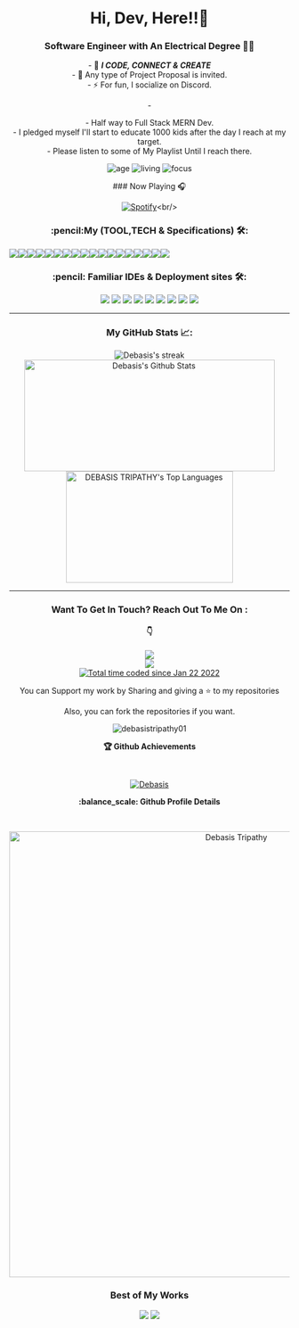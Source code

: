 <h1 align="center">Hi, Dev, Here!!👋</h1>
<h3 align="center"> Software Engineer with An Electrical Degree 👨‍💻 </h3>
<p align="center">
-   🌱 <b><I>I CODE, CONNECT & CREATE</I></b> <br/>
-   🤝 Any type of Project Proposal is invited. <br/>
-   ⚡ For fun, I socialize on Discord. <br/>
</p>
<p align="center">
-   <div> <p align="center">
- Half way to Full Stack MERN Dev. <br/>
- I pledged myself I'll start to educate 1000 kids after the day I reach at my target.<br/>
- Please listen to some of My Playlist Until I reach there.</div>

<div align='center'>

  ![age](https://img.shields.io/badge/age-24-blue&height="20")
  ![living](https://img.shields.io/badge/living-Bangalore,Karnataka)
  ![focus](https://img.shields.io/badge/focus-SoftwareDevelopment-orange)
</div>

 <div align="center">
    ### Now Playing 🎧
 
 [![Spotify](https://github-readme-remake.vercel.app/api/spotify)](https://open.spotify.com/user/31yupsz77rcgljagf4kqpcjqzznu?)<br/>
</div>

<h3 align="center"> :pencil:My (TOOL,TECH & Specifications) 🛠️:</h3>

<div align='center' style="display: flex;" >
  <img src="https://img.shields.io/badge/HTML5-E34F26?style=for-the-badge&logo=html5&logoColor=white" />
  <img src="https://img.shields.io/badge/CSS3-1572B6?style=for-the-badge&logo=css3&logoColor=white" />
  <img src="https://img.shields.io/badge/JavaScript-323330?style=for-the-badge&logo=javascript&logoColor=F7DF1E" />
  <img src="https://img.shields.io/badge/React-20232A?style=for-the-badge&logo=react&logoColor=61DAFB" />
  <img src="https://img.shields.io/badge/Redux-593D88?style=for-the-badge&logo=redux&logoColor=white" />
  <img src="https://img.shields.io/badge/React_Router-CA4245?style=for-the-badge&logo=react-router&logoColor=white" />
  <img src="https://img.shields.io/badge/typescript-%23007ACC.svg?style=for-the-badge&logo=typescript&logoColor=white" />
  <img src="https://img.shields.io/badge/JWT-black?style=for-the-badge&logo=JSON%20web%20tokens" />
  <img src="https://img.shields.io/badge/Next.js-black?style=for-the-badge&logo=next.js&logoColor=white" />
  <img src="https://img.shields.io/badge/Node.js-43853D?style=for-the-badge&logo=node.js&logoColor=white" />
  <img src="https://img.shields.io/badge/Express.js-404D59?style=for-the-badge" />
  <img src="https://img.shields.io/badge/MongoDB-2e542d?style=for-the-badge&logo=mongodb&logoColor=white" />
  <img src="https://img.shields.io/badge/Socket.io-black?style=for-the-badge&logo=socket.io&badgeColor=010101" />
  <img src="https://img.shields.io/badge/Material--UI-0081CB?style=for-the-badge&logo=material-ui&logoColor=white" />
  <img src="https://img.shields.io/badge/Bootstrap-9400d3?style=for-the-badge&logo=bootstrap&logoColor=violet" />
  <img src="https://img.shields.io/badge/chakra-%234ED1C5.svg?style=for-the-badge&logo=chakraui&logoColor=white" />
  <img src="https://img.shields.io/badge/python-E34F26?style=for-the-badge&logo=python&logoColor=white" />
   <img src="https://img.shields.io/badge/java-E34F26?style=for-the-badge&logo=java&logoColor=white" />
</div>

<h3 align="center"> :pencil: Familiar IDEs & Deployment sites 🛠️:</h3>

<div align="center">
  <img src="https://img.shields.io/badge/Visual%20Studio%20Code-0078d7.svg?style=for-the-badge&logo=visual-studio-code&logoColor=white" />
  <img src="https://img.shields.io/badge/GitHub-100000?style=for-the-badge&logo=github&logoColor=white" />
  <img src="https://img.shields.io/badge/Heroku-430098?style=for-the-badge&logo=heroku&logoColor=white" />
  <img src="https://img.shields.io/badge/Vercel-000000?style=for-the-badge&logo=vercel&logoColor=white" />
  <img src="https://img.shields.io/badge/netlify-%23000000.svg?style=for-the-badge&logo=netlify&logoColor=#00C7B7" />
  <img src="https://img.shields.io/badge/Postman-FF6C37?style=for-the-badge&logo=postman&logoColor=white" />
  <img src="https://img.shields.io/badge/Matlab-FF6C37?style=for-the-badge&logo=Matlab&logoColor=white" />
  <img src="https://img.shields.io/badge/Plc-FF6C37?style=for-the-badge&logo=Plc&logoColor=white" />
  <img src="https://img.shields.io/badge/Scada-FF6C37?style=for-the-badge&logo=Scada&logoColor=white" />
  
</div>

---



<h3 align="center"> My GitHub Stats 📈:</h3>

<div align="center" style:"display: flex;">
<img alt="Debasis's streak" src="https://github-readme-streak-stats.herokuapp.com/?user=debasistripathy01&theme=react&hide_border=true&bg_color=##FF9E0F"/>

 </div>

<div align="center" style:"display: flex;">
  <img width="450px" height="200px" alt="Debasis's Github Stats" src="https://github-readme-stats.vercel.app/api?username=debasistripathy01&show_icons=true&count_private=true&theme=chartreuse-dark&hide_border=true&bg_color=0D1117" />
  <img width="300px" height="200px" alt="DEBASIS TRIPATHY's Top Languages" src="https://github-readme-stats.vercel.app/api/top-langs/?username=debasistripathy01&langs_count=8&count_private=true&layout=compact&theme=react&hide_border=true&bg_color=0D1117" />

</div>

---

  <h3 align="center">Want To Get In Touch? Reach Out To Me On :</h3>
  <h4 align="center"> 👇 </h4>
  
<div align="center" style:"display: flex;">
   <div align="center" style:"display: flex;">
      <a href="mailto:debasistripathy04@gmail.com">
      <img src="https://img.shields.io/badge/-GMAIL-D14836?style=for-the-badge&logo=gmail&logoColor=white">
      </a> 
   </div>
   <div align="center" style:"display: flex;">
     <a href="https://in.linkedin.com/in/debasis-tripathy">
      <img src="https://img.shields.io/badge/-LINKEDIN-0077B5?style=for-the-badge&logo=linkedin&logoColor=red">
     </a>
   </div>
   <div align="center" style:"display: flex;">
    <a href="https://wakatime.com/@20f588c3-70bf-4946-98f7-b944a9fd3f3f">
      <img src="https://wakatime.com/badge/user/20f588c3-70bf-4946-98f7-b944a9fd3f3f.svg?style=for-the-badge" alt="Total time coded since Jan 22 2022"/>
    </a>
   </div>
</div>


<p align="center">
  You can Support my work by Sharing and giving a ⭐ to my repositories
 <div align="center">
   Also, you can fork the repositories if you want.
 </div>

</p>
<div align="center"> 
 <img src="https://komarev.com/ghpvc/?username=debasistripathy01&label=Profile%20views&color=0e75b6&style=flat" alt="debasistripathy01" />
</div>
 
<div>
  <p align='center'><b>🏆 Github Achievements</b></p><br/>
  <p align="center"> <a href="https://github.com/debasistripathy01"><img src="https://github-profile-trophy.vercel.app/?username=debasistripathy01&margin-w=5&theme=radical" alt="Debasis" /></a> </p>
</div>
<div>
  <p align='center'><b> :balance_scale: Github Profile Details</b></p><br/>
  <p align="center"><img width="800px" src="https://github-profile-summary-cards.vercel.app/api/cards/profile-details?username=debasistripathy01&theme=github_dark" alt="Debasis Tripathy" align = "center"/></p>
</div>

<div align="center">
  <h3>Best of My Works</h3>
  <img src="https://github-readme-stats.vercel.app/api/pin/?username=debasistripathy01&repo=Shop-It-Easy&theme=react"/>
  <img src="https://github-readme-stats.vercel.app/api/pin/?username=debasistripathy01&repo=Shopping-world&theme=react&langs_count=5"/>
<!--   <img src="https://github-readme-stats.vercel.app/api/pin/?username=deabsistripathy01&repo=Project1&theme=react"/> -->
<!--   <img src="https://github-readme-stats.vercel.app/api/pin/?username=debasistripathy01&repo=ASOS_Project&theme=react&langs_count=5"/> -->
</div>

